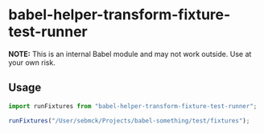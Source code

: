 # babel-helper-transform-fixture-test-runner

**NOTE:** This is an internal Babel module and may not work outside. Use at your own risk.

## Usage

```javascript
import runFixtures from "babel-helper-transform-fixture-test-runner";

runFixtures("/User/sebmck/Projects/babel-something/test/fixtures");
```
